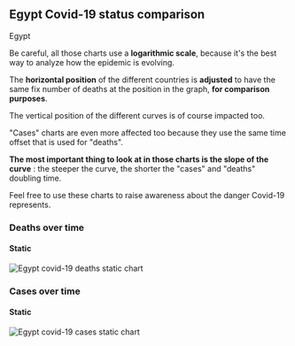 ## Egypt Covid-19 status comparison 

Egypt



Be careful, all those charts use a **logarithmic scale**, because it's the best way to analyze how the epidemic is evolving.
 
The **horizontal position** of the different countries is **adjusted** to have the same fix number of deaths at the position in the graph, **for comparison purposes**.

The vertical position of the different curves is of course impacted too.

"Cases" charts are even more affected too because they use the same time offset that is used for "deaths".

**The most important thing to look at in those charts is the slope of the curve** : the steeper the curve, the shorter the "cases" and "deaths" doubling time.

Feel free to use these charts to raise awareness about the danger Covid-19 represents. 


 
### Deaths over time
 
#### Static
![Egypt covid-19 deaths static chart](https://raw.githubusercontent.com/madlag/coronavirus_study/master/notebooks/graphs/2020-03-20/countries/Egypt/2020-03-20_Egypt_deaths.png "Egypt covid-19 deaths static chart")   

 
### Cases over time
 
#### Static
![Egypt covid-19 cases static chart](https://raw.githubusercontent.com/madlag/coronavirus_study/master/notebooks/graphs/2020-03-20/countries/Egypt/2020-03-20_Egypt_cases.png "Egypt covid-19 cases static chart")   

